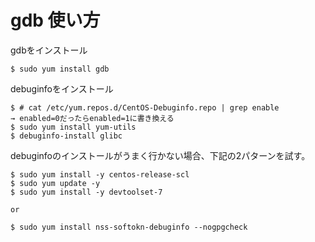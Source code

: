 # gdb 使い方

gdbをインストール
```
$ sudo yum install gdb
```

debuginfoをインストール
```
$ # cat /etc/yum.repos.d/CentOS-Debuginfo.repo | grep enable
→ enabled=0だったらenabled=1に書き換える
$ sudo yum install yum-utils
$ debuginfo-install glibc
```

debuginfoのインストールがうまく行かない場合、下記の2パターンを試す。
```
$ sudo yum install -y centos-release-scl
$ sudo yum update -y
$ sudo yum install -y devtoolset-7 

or

$ sudo yum install nss-softokn-debuginfo --nogpgcheck
```
